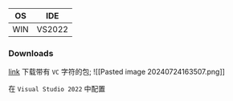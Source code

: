 
| OS  | IDE    |
| --- | ------ |
| WIN | VS2022 |
### Downloads
[link](https://github.com/libsdl-org/SDL/releases)
下载带有 `VC` 字符的包;
![[Pasted image 20240724163507.png]]

在 `Visual Studio 2022` 中配置